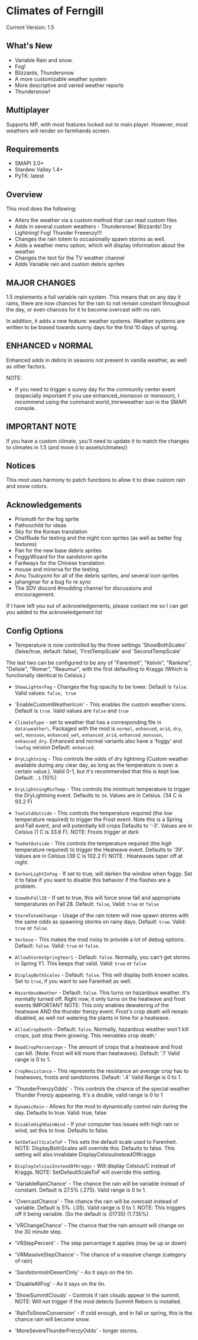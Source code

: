 ﻿# Climates of Ferngill

Current Version: 1.5

## What's New
- Variable Rain and snow.
- Fog!
- Blizzards, Thundersnow
- A more customizable weather system
- More descriptive and varied weather reports
- Thundersnow!

## Multiplayer
Supports MP, with most features locked out to main player. However, most weathers will render on farmhands screen.

## Requirements

- SMAPI 3.0+
- Stardew Valley 1.4+
- PyTK: latest
 
## Overview

This mod does the following:

- Alters the weather via a custom method that can read custom files
- Adds in several custom weathers - Thundersnow! Blizzards! Dry Lightning! Fog! Thunder Freeenzy!!!
- Changes the rain totem to occasionally spawn storms as well.
- Adds a weather menu option, which will display information about the weather
- Changes the text for the TV weather channel
- Adds Variable rain and custom debris sprites

## MAJOR CHANGES
1.5 implements a full variable rain system. This means that on any day it rains, there are now chances for the rain to not remain constant throughout the day, or even chances for it to become overcast with no rain. 

In addition, it adds a new feature: weather systems.  Weather systems are written to be biased towards sunny days for the first 10 days of spring. 

## ENHANCED v NORMAL

Enhanced adds in debris in seasons not present in vanilla weather, as well as other factors. 

NOTE: 
- If you need to trigger a sunny day for the community center event (especially important if you use enhanced_monsoon or monsoon), I recommend using the command world_tmrwweather sun in the SMAPI console.

## IMPORTANT NOTE
If you have a custom climate, you'll need to update it to match the changes to climates in 1.5 (and move it to assets/climates/)


## Notices

This mod uses harmony to patch functions to allow it to draw custom rain and snow colors.

## Acknowledgements
- Prismuth for the fog sprite
- Pathoschild for ideas
- Sky for the Korean translation
- ChefRude for testing and the night icon sprites (as well as better fog textures)
- Pan for the new base debris sprites
- FoggyWizard for the sandstorm sprite
- FarAways for the Chinese translation
- mouse and minerva for the testing
- Amu Tsukiyomi for all of the debris sprites, and several icon sprites
- jahangmar for a bug fix re sync
- The SDV discord #modding channel for discussions and encouragement.

If I have left you out of acknowledgements, please contact me so I can get you added to the acknowledgement list


## Config Options

- Temperature is now controlled by the three settings
'ShowBothScales' (false/true, default: false),  'FirstTempScale' and 'SecondTempScale' 

The last two can be configured to be any of "Farenheit", "Kelvin", "Rankine", "Delisle", "Romer", "Reaumur", with the first defaulting to Kraggs (Which is functionally identical to Celsius.)


- `ShowLighterFog` - Changes the fog opacity to be lower. Default is `false`. Valid values: `false, true`

- 'EnableCustomWeatherIcon' - This enables the custom weather icons. Default is `true`. Valid values are `false` and `true`

- `ClimateType` - set to weather that has a corresponding file in `data\weather\`. Packaged with the mod is
`normal`, `enhanced`, `arid`, `dry`, `wet`, `monsoon`, `enhanced_wet`, `enhanced_arid`, `enhanced_monsoon`, `enhanced_dry`. Enhanced and normal variants also have a 'foggy' and `lowfog` version Default: `enhanced`.

- `DryLightning` - This controls the odds of dry lightning (Custom weather available during any clear day, as long as the temperature is 
over a certain value.). Valid 0-1, but it's recommended that this is kept low. Default: `.1` (10%)

- `DryLightningMinTemp` - This controls the minimum temperature to trigger the DryLightning event. 
  Defaults to `34`. Values are in Celsius. (34 C is 93.2 F)

- `TooColdOutside` - This controls the temperature required (the *low* temperature required) to trigger the Frost event. Note this is a Spring and Fall event, and will potentially kill crops
  Defaults to '-3'. Values are in Celsius (1 C is 33.8 F). 
  NOTE: Frosts trigger at dark

- `TooHotOutside` - This controls the temperature required (the *high* temperature required) to trigger the Heatwave event.
  Defaults to '39'. Values are in Celsius (39 C is 102.2 F)
  NOTE : Heatwaves taper off at night.

- `DarkenLightInFog` - If set to true, will darken the window when foggy. Set it to false if you want to disable this behavior if the flashes are a problem.

- `SnowOnFall28` - If set to true, this will force snow fall and appropriate temperatures on Fall 28. Default: `false`,
  Valid: `true` or `false`

- `StormTotemChange` - Usage of the rain totem will now spawn storms with the same odds as spawning storms on 
   rainy days. Default: `true`. Valid: `true` or `false`.

- `Verbose` - This makes the mod noisy to provide a lot of debug options. Default: `false`. Valid: `true` or `false`.

- `AllowStormsSpringYear1` - Default: `false`. Normally, you can't get storms in Spring Y1. This keeps that valid. Valid: `true` or 
 `false`

- `DisplayBothScales` - Default: `false`. This will display both known scales. Set to `true`, if you want to see Farenheit as well.

- `HazardousWeather` - Default: `false`. This turns on hazardous weather. It's normally turned off. Right now, it only turns on the heatwave and frost events
	IMPORTANT NOTE: This only enables dewatering of the heatwave AND the thunder frenzy event. Frost's crop death will remain disabled, 
	as well not watering the plants in time for a heatwave.

- `AllowCropDeath` - Default: `false`. Normally, hazardous weather won't kill crops, just stop them growing. This reenables crop death.'

 - `DeadCropPercentage` - The amount of crops that a heatwave and frost can kill. (Note: Frost will kill more than heatwaves). Default: '.1' Valid range is 0 to 1.

 - `CropResistance` - This represents the resistance an average crop has to heatwaves, frosts and sandstorms. Default: '.4' Valid Range is 0 to 1.

 - 'ThunderFrenzyOdds' - This controls the chance of the special weather Thunder Frenzy appearing. It's a double, valid range is 0 to 1

 - `DynamicRain` - Allows for the mod to dynamically control rain during the day. Defaults to true. Valid: true, false

 - `DisableHighRainWind` - If your computer has issues with high rain or wind, set this to true. Defaults to false.

 - `SetDefaultScaleToF` - This sets the default scale used to Farenheit. NOTE: DisplayBothScales will override this. Defaults to false. This setting will also invalidate DisplayCelsisuInsteadOfKraggs
 
 - `DisplayCelsiusInsteadOfKraggs` - Will display Celsius/C instead of Kraggs. NOTE: SetDefaultScaleToF will override this setting.

 - 'VariableRainChance' - The chance the rain will be variable instead of constant. Default is 27.5% (.275). Valid range is 0 to 1.

 - 'OvercastChance' - The chance the rain will be overcast instead of variable. Default is 5%. (.05). Valid range is 0 to 1. NOTE: This triggers off it being variable. (So the default is .01735) (1.735%)

 - 'VRChangeChance' - The chance that the rain amount will change on the 30 minute step. 

 - 'VRStepPercent' - The step percentage it applies (may be up or down)
  
 - 'VRMassiveStepChance' - The chance of a massive change (category of rain)

 - 'SandstormsInDesertOnly' - As it says on the tin.

 - 'DisableAllFog' - As it says on the tin.

 - 'ShowSummitClouds' - Controls if rain clouds appear in the summit. NOTE: Will not trigger if the mod detects Summit Reborn is installed.

 - 'RainToSnowConversion' - If cold enough, and in fall or spring, this is the chance rain will become snow.

 - 'MoreSevereThunderFrenzyOdds' - longer storms. 